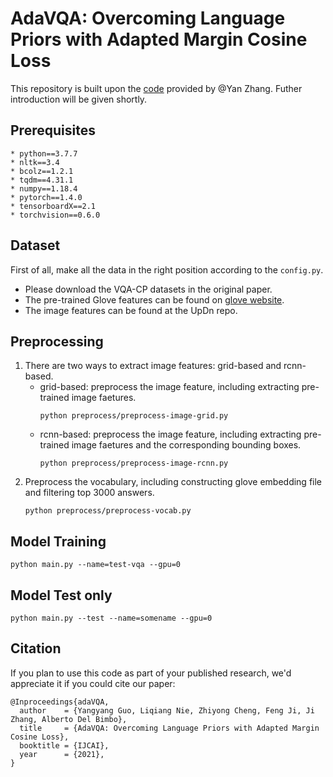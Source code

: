 # AdaVQA: Overcoming Language Priors with Adapted Margin Cosine Loss
This repository is built upon the [code](https://github.com/Cyanogenoid/vqa-counting.git) provided by @Yan Zhang. Futher introduction will be given shortly.
## Prerequisites
	* python==3.7.7
    * nltk==3.4
    * bcolz==1.2.1
    * tqdm==4.31.1
    * numpy==1.18.4
    * pytorch==1.4.0
    * tensorboardX==2.1
    * torchvision==0.6.0
## Dataset
First of all, make all the data in the right position according to the `config.py`.

* Please download the VQA-CP datasets in the original paper.
* The pre-trained Glove features can be found on [glove website](https://nlp.stanford.edu/projects/glove/).
* The image features can be found at the UpDn repo.
## Preprocessing
1. There are two ways to extract image features: grid-based and rcnn-based.
	* grid-based: preprocess the image feature, including extracting pre-trained image faetures.
		```
		python preprocess/preprocess-image-grid.py
		```
	* rcnn-based: preprocess the image feature, including extracting pre-trained image faetures and the corresponding bounding boxes.
		```
		python preprocess/preprocess-image-rcnn.py
		```
1. Preprocess the vocabulary, including constructing glove embedding file and filtering top 3000 answers.
	```
	python preprocess/preprocess-vocab.py
	```

## Model Training
```
python main.py --name=test-vqa --gpu=0
```
## Model Test only
```
python main.py --test --name=somename --gpu=0
```

## Citation
If you plan to use this code as part of your published research, we'd appreciate it if you could cite our paper: 
```
@Inproceedings{adaVQA,
  author    = {Yangyang Guo, Liqiang Nie, Zhiyong Cheng, Feng Ji, Ji Zhang, Alberto Del Bimbo},
  title     = {AdaVQA: Overcoming Language Priors with Adapted Margin Cosine Loss},
  booktitle = {IJCAI},
  year      = {2021},
}
```
